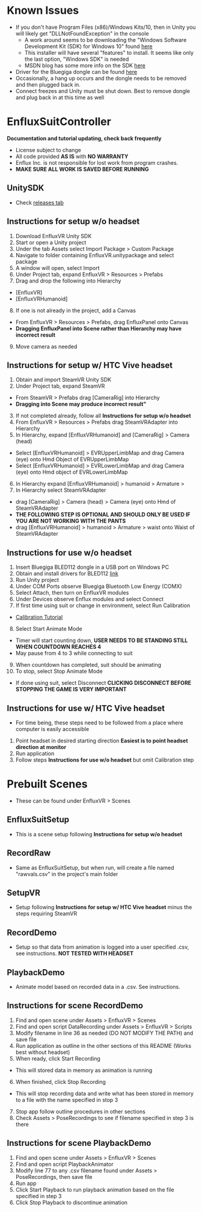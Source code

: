 # Known Issues
* If you don't have Program Files (x86)/Windows Kits/10, then in Unity you will likely get "DLLNotFoundException" in the console
  * A work around seems to be downloading the "Windows Software Development Kit (SDK) for Windows 10" found [here](https://developer.microsoft.com/en-us/windows/downloads/windows-10-sdk)
  * This installer will have several "features" to install. It seems like only the last option, "Windows SDK" is needed
  * MSDN blog has some more info on the SDK [here]( https://blogs.msdn.microsoft.com/vcblog/2015/03/03/introducing-the-universal-crt/)
* Driver for the Bluegiga dongle can be found [here](http://www.picaxe.com/downloads/bled112.zip)
* Occasionally, a hang up occurs and the dongle needs to be removed and then plugged back in. 
* Connect freezes and Unity must be shut down. Best to remove dongle and plug back in at this time as well

# EnfluxSuitController
**Documentation and tutorial updating, check back frequently**

* License subject to change
* All code provided **AS IS** with **NO WARRANTY**
* Enflux Inc. is not responsible for lost work from program crashes. 
* **MAKE SURE ALL WORK IS SAVED BEFORE RUNNING**

## UnitySDK
* Check [releases tab](https://github.com/Enflux/EnfluxSuitController/releases)

## Instructions for setup w/o headset
1. Download EnfluxVR Unity SDK
2. Start or open a Unity project
3. Under the tab Assets select Import Package > Custom Package
4. Navigate to folder containing EnfluxVR.unitypackage and select package
5. A window will open, select Import
6. Under Project tab, expand EnfluxVR > Resources > Prefabs
7. Drag and drop the following into Hierarchy
  * [EnfluxVR]
  * [EnfluxVRHumanoid]
8. If one is not already in the project, add a Canvas
  * From EnfluxVR > Resources > Prefabs, drag EnfluxPanel onto Canvas
  * **Dragging EnfluxPanel into Scene rather than Hierarchy may have incorrect result**
9. Move camera as needed

## Instructions for setup w/ HTC Vive headset
1. Obtain and import SteamVR Unity SDK
2. Under Project tab, expand SteamVR
  * From SteamVR > Prefabs drag [CameraRig] into Hierarchy
  * **Dragging into Scene may produce incorrect result"**
3. If not completed already, follow all **Instructions for setup w/o headset**
4. From EnfluxVR > Resources > Prefabs drag SteamVRAdapter into Hierarchy
5. In Hierarchy, expand [EnfluxVRHumanoid] and [CameraRig] > Camera (head)
  * Select [EnfluxVRHumanoid] > EVRUpperLimbMap and drag Camera (eye) onto Hmd Object of EVRUpperLimbMap
  * Select [EnfluxVRHumanoid] > EVRLowerLimbMap and drag Camera (eye) onto Hmd object of EVRLowerLimbMap
6. In Hierarchy expand [EnfluxVRHumanoid] > humanoid > Armature > 
7. In Hierarchy select SteamVRAdapter
  * drag [CameraRig] > Camera (head) > Camera (eye) onto Hmd of SteamVRAdapter
  * **THE FOLLOWING STEP IS OPTIONAL AND SHOULD ONLY BE USED IF YOU ARE NOT WORKING WITH THE PANTS**
  * drag [EnfluxVRHumanoid] > humanoid > Armature > waist onto Waist of SteamVRAdapter

## Instructions for use w/o headset
1. Insert Bluegiga BLED112 dongle in a USB port on Windows PC
2. Obtain and install drivers for BLED112 [link](http://www.picaxe.com/downloads/bled112.zip)
3. Run Unity project
4. Under COM Ports observe Bluegiga Bluetooth Low Energy (COMX)
5. Select Attach, then turn on EnfluxVR modules
6. Under Devices observe Enflux modules and select Connect
7. If first time using suit or change in environment, select Run Calibration
  * [Calibration Tutorial](https://youtu.be/HKrl9DVYESI)
8. Select Start Animate Mode 
  * Timer will start counting down, **USER NEEDS TO BE STANDING STILL WHEN COUNTDOWN REACHES 4**
  * May pause from 4 to 3 while connecting to suit
9. When countdown has completed, suit should be animating
10. To stop, select Stop Animate Mode 
  * If done using suit, select Disconnect **CLICKING DISCONNECT BEFORE STOPPING THE GAME IS VERY IMPORTANT**

## Instructions for use w/ HTC Vive headset
* For time being, these steps need to be followed from a place where computer is easily accessible
1. Point headset in desired starting direction **Easiest is to point headset direction at monitor**
2. Run application
3. Follow steps **Instructions for use w/o headset** but omit Calibration step

# Prebuilt Scenes
* These can be found under EnfluxVR > Scenes

## EnfluxSuitSetup
* This is a scene setup following **Instructions for setup w/o headset**

## RecordRaw 
* Same as EnfluxSuitSetup, but when run, will create a file named "rawvals.csv" in the project's main folder

## SetupVR
* Setup following **Instructions for setup w/ HTC Vive headset** minus the steps requiring SteamVR

## RecordDemo
* Setup so that data from animation is logged into a user specified .csv, see instructions. **NOT TESTED WITH HEADSET**

## PlaybackDemo
* Animate model based on recorded data in a .csv. See instructions.

## Instructions for scene RecordDemo
1. Find and open scene under Assets > EnfluxVR > Scenes
2. Find and open script DataRecording under Assets > EnfluxVR > Scripts
3. Modify filename in line 36 as needed (DO NOT MODIFY THE PATH) and save file
4. Run application as outline in the other sections of this README (Works best without headset)
5. When ready, click Start Recording
  * This will stored data in memory as animation is running
6. When finished, click Stop Recording
  * This will stop recording data and write what has been stored in memory to a file with the name specified in stop 3
7. Stop app follow outline procedures in other sections
8. Check Assets > PoseRecordings to see if filename specified in step 3 is there

## Instructions for scene PlaybackDemo
1. Find and open scene under Assets > EnfluxVR > Scenes
2. Find and open script PlaybackAnimator
3. Modify line 77 to any .csv filename found under Assets > PoseRecordings, then save file
4. Run app
5. Click Start Playback to run playback animation based on the file specified in step 3
6. Click Stop Playback to discontinue animation
